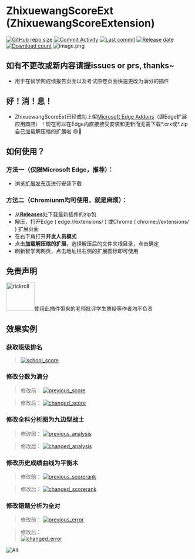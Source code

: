 # ZhixuewangScoreExt (ZhixuewangScoreExtension)
[![GitHub repo size](https://img.shields.io/github/repo-size/aquamarine5/ZhixuewangScoreExt)](https://github.com/aquamarine5/ZhixuewangScoreExt)
[![Commit Activity](https://img.shields.io/github/commit-activity/m/aquamarine5/ZhixuewangScoreExt)]()
[![Last commit](https://img.shields.io/github/last-commit/aquamarine5/ZhixuewangScoreExt)]()
[![Release date](https://img.shields.io/github/release-date-pre/aquamarine5/ZhixuewangScoreExt)]()
[![Download count](https://img.shields.io/github/downloads/aquamarine5/ZhixuewangScoreExt/total)]()
![image.png](https://s2.loli.net/2022/05/22/4Ze5j3ysloSVCGn.png)
  
## **如有不更改或新内容请提issues or prs, thanks~**
- 用于在智学网成绩报告页面以及考试原卷页面快速更改为满分的插件
## **好！消！息！**
- ZhixuewangScoreExt已经成功上架[Microsoft Edge Addons](https://microsoftedge.microsoft.com/addons/detail/zhixuewangscoreext/ppkbngflajmbfhdjeaiccfdjohldjhld)（即Edge扩展应用商店）！现在可以在Edge内直接接受安装和更新而无需下载*.crx或*.zip自己加载解压缩的扩展啦 😄🎉
## 如何使用？
### 方法一（仅限Microsoft Edge，推荐）：
- 浏览[扩展发布页](https://microsoftedge.microsoft.com/addons/detail/zhixuewangscoreext/ppkbngflajmbfhdjeaiccfdjohldjhld)进行安装下载
### 方法二（Chromiunm均可使用，就是麻烦）：
- 从[**Releases**](https://github.com/aquamarine5/ZhixuewangScoreExt/releases)处下载最新插件的zip包
- 解压，打开Edge ( edge://extensions/ ) 或Chrome ( chrome://extensions/ ) 扩展页面
- 在右下角打开**开发人员模式**
- 点击**加载解压缩的扩展**，选择解压后的文件夹根目录，点击确定
- 刷新智学网网页，点击地址栏右侧的扩展图标即可使用
## 免责声明
<img src="README_images/klee_emoji.png" width="77" alt="rickroll">使用此插件带来的老师批评学生质疑等作者均不负责

## 效果实例

### 获取班级排名
> [![school_score](README_images/classRank.png)]()
### 修改分数为满分
> 修改前：
> [![previous_score](README_images/previous_score.png)]()

> 修改后：
> [![changed_score](README_images/changed_score.png)]()
### 修改全科分析图为九边型战士
> 修改前：
> [![previous_analysis](README_images/previous_analysis.png)]()

> 修改后：
> [![changed_analysis](README_images/changed_analysis.png)]()
### 修改历史成绩曲线为平衡木
> 修改前：
> [![previous_scorerank](README_images/previous_scoreRank.png)]()

> 修改后：
> [![changed_scorerank](README_images/changed_scoreRank.png)]()
### 修改错题分析为全对
> 修改前：
> [![previous_error](README_images/previous_error.png)]()

> 修改后：  
> [![changed_error](README_images/changed_error.png)]()


![Alt](https://repobeats.axiom.co/api/embed/55b0946e57e5680f4a865aeb6f1b25f7e55d600e.svg "Repobeats analytics image")  
